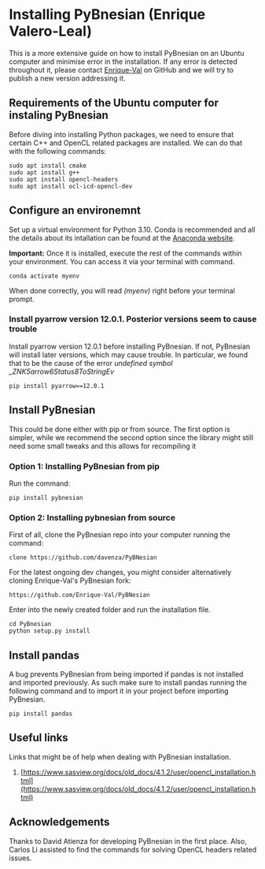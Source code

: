 # Installing PyBnesian (Enrique Valero-Leal)
This is a more extensive guide on how to install PyBnesian on an Ubuntu computer and minimise error in the installation. If any error is detected throughout it, please contact [Enrique-Val](https://github.com/Enrique-Val) on GitHub and we will try to publish a new version addressing it.


## Requirements of the Ubuntu computer for instaling PyBnesian
Before diving into installing Python packages, we need to ensure that certain C++ and OpenCL related packages are installed. We can do that with the following commands:

	sudo apt install cmake
	sudo apt install g++
	sudo apt install opencl-headers 
	sudo apt install ocl-icd-opencl-dev
	

## Configure an environemnt
Set up a virtual environment for Python 3.10. Conda is recommended and all the details about its intallation can be found at the [Anaconda website](https://www.anaconda.com/download).

**Important:** Once it is installed, execute the rest of the commands within your environment. You can access it via your terminal with command.

	conda activate myenv
	
When done correctly, you will read *(myenv)* right before your terminal prompt.

### Install pyarrow version 12.0.1. Posterior versions seem to cause trouble
Install pyarrow version 12.0.1 before installing PyBnesian. If not, PyBnesian will install later versions, which may cause trouble. In particular, we found that to be the cause of the error *undefined symbol _ZNK5arrow6Status8ToStringEv*

	pip install pyarrow==12.0.1


## Install PyBnesian
This could be done either with pip or from source. The first option is simpler, while we recommend the second option since the library might still need some small tweaks and this allows for recompiling it

### Option 1: Installing PyBnesian from pip
Run the command:

	pip install pybnesian
	

### Option 2: Installing pybnesian from source
First of all, clone the PyBnesian repo into your computer running the command:

	clone https://github.com/davenza/PyBNesian 
	
For the latest ongoing dev changes, you might consider alternatively cloning Enrique-Val's PyBnesian fork:

	https://github.com/Enrique-Val/PyBNesian
	
Enter into the newly created folder and run the installation file.
	
	cd PyBnesian
	python setup.py install


## Install pandas
A bug prevents PyBnesian from being imported if pandas is not installed and imported previously. As such make sure to install pandas running the following command and to import it in your project before importing PyBnesian.

	pip install pandas


## Useful links
Links that might be of help when dealing with PyBnesian installation.
1. [https://www.sasview.org/docs/old_docs/4.1.2/user/opencl_installation.html](https://www.sasview.org/docs/old_docs/4.1.2/user/opencl_installation.html)

## Acknowledgements
Thanks to David Atienza for developing PyBnesian in the first place. Also, Carlos Li assisted to find the commands for solving OpenCL headers related issues.
